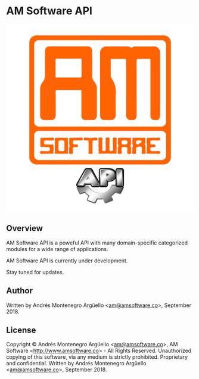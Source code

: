 # AM Software API


![AM Software API](./img/logo.png "AM Software API")

## Overview
AM Software API is a poweful API with many domain-specific categorized modules for a wide range of applications.

AM Software API is currently under development.

Stay tuned for updates.

## Author
Written by Andrés Montenegro Argüello <<am@amsoftware.co>>, September 2018.

## License
Copyright © Andrés Montenegro Argüello <<am@amsoftware.co>>, AM Software <<http://www.amsoftware.co>> - All Rights Reserved.
Unauthorized copying of this software, via any medium is strictly prohibited.
Proprietary and confidential.
Written by Andrés Montenegro Argüello <<am@amsoftware.co>>, September 2018.
